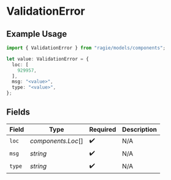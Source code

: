 # ValidationError

## Example Usage

```typescript
import { ValidationError } from "ragie/models/components";

let value: ValidationError = {
  loc: [
    929957,
  ],
  msg: "<value>",
  type: "<value>",
};
```

## Fields

| Field              | Type               | Required           | Description        |
| ------------------ | ------------------ | ------------------ | ------------------ |
| `loc`              | *components.Loc*[] | :heavy_check_mark: | N/A                |
| `msg`              | *string*           | :heavy_check_mark: | N/A                |
| `type`             | *string*           | :heavy_check_mark: | N/A                |